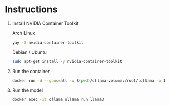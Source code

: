 # Instructions

1. Install NVIDIA Container Toolkit

    Arch Linux

    ```bash
    yay -S nvidia-container-toolkit
    ```

    Debian / Ubuntu

    ```bash
    sudo apt-get install -y nvidia-container-toolkit
    ```

2. Run the container

    ```bash
    docker run -d --gpus=all -v $(pwd)/ollama-volume:/root/.ollama -p 11434:11434 --name ollama ollama/ollama
    ```

3. Run the model

    ```bash
    docker exec -it ollama ollama run llama3
    ```
